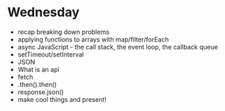 # Wednesday

- recap breaking down problems
- applying functions to arrays with map/filter/forEach
- async JavaScript - the call stack, the event loop, the callback queue
- setTimeout/setInterval
- JSON
- What is an api
- fetch
- .then().then()
- response.json()
- make cool things and present!
